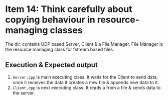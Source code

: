 # Item 14: Think carefully about copying behaviour in resource-managing classes

The dir. contains UDP based Server, Client & a File Manager. File Manager is the resource managing class for
fstream based files.

## Execution & Expected output

1. `Server.cpp` is main executing class. It waits for the Client to send data,
   once it receives the data it creates a new file & appends new data to it.
1. `Client.cpp` is next executing class. It reads a from a file & sends data to the server.
